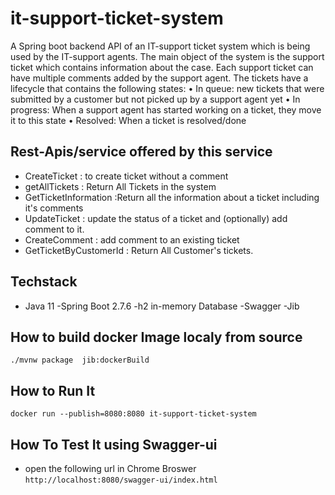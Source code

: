 # it-support-ticket-system
A Spring boot backend API of an IT-support ticket system which is being used
by the IT-support agents. The main object of the system is the support ticket which contains
information about the case. Each support ticket can have multiple comments added by the support
agent. The tickets have a lifecycle that contains the following states:
• In queue: new tickets that were submitted by a customer but not picked up by a support
agent yet
• In progress: When a support agent has started working on a ticket, they move it to this state
• Resolved: When a ticket is resolved/done

## Rest-Apis/service offered by this service
- CreateTicket : to create ticket without a comment
- getAllTickets : Return All Tickets in the system
- GetTicketInformation :Return all the information about a ticket including it's comments 
- UpdateTicket : update the status of a ticket and (optionally) add comment to it.
- CreateComment : add comment to an existing ticket
- GetTicketByCustomerId : Return All Customer's tickets.

## Techstack
- Java 11
-Spring Boot 2.7.6
-h2 in-memory Database
-Swagger
-Jib

## How to build docker Image localy from source
`./mvnw package  jib:dockerBuild`

## How to Run It
`docker run --publish=8080:8080 it-support-ticket-system`

## How To Test It using Swagger-ui
- open the following url in Chrome Broswer
  `http://localhost:8080/swagger-ui/index.html`

